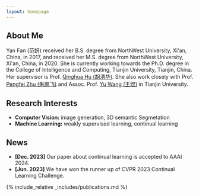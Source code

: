 ```yaml
---
layout: homepage
---
```


## About Me
Yan Fan (范妍) received her B.S. degree from NorthWest University, Xi'an, China, in 2017, and received her M.S. degree from NorthWest University, Xi'an, China, in 2020. She is currently working towards the Ph.D. degree in the College of Intelligence and Computing, Tianjin University, Tianjin, China. Her supervisor is Prof. [Qinghua Hu (胡清华)](https://cic.tju.edu.cn/faculty/huqinghua/index.html). She also work closely with Prof. [Pengfei Zhu (朱鹏飞)](https://cic.tju.edu.cn/faculty/zhupengfei/index.html) and Assoc. Prof.  [Yu Wang (王煜)](https://wangyutju.github.io/) in Tianjin University. 

## Research Interests

- **Computer Vision:** image generation, 3D semantic Segmetation
- **Machine Learning:** weakly supervised learning, continual learning

## News

- **[Dec. 2023]** Our paper about continual learning is accepted to AAAI 2024.
- **[Jun. 2023]** We have won the runner up of CVPR 2023 Continual Learning Challenge.

{% include_relative _includes/publications.md %}

